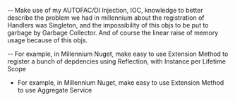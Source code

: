 
-- Make use of my AUTOFAC/DI Injection, IOC, knowledge to better describe the problem we had in millennium about 
the registration of Handlers was Singleton, and the impossibility of this objs to be put to garbage by Garbage Collector. 
And of course the linear raise of memory usage because of this objs.

-- For example, in Millennium Nuget, make easy to use Extension Method to register a bunch of depdencies using Reflection, with Instance per Lifetime Scope
	
- For example, in Millennium Nuget, make easy to use Extension Method to use Aggregate Service